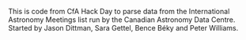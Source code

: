 This is code from CfA Hack Day to parse data from the International Astronomy Meetings 
list run by the Canadian Astronomy Data Centre. Started by Jason Dittman, Sara Gettel, Bence Béky and Peter Williams.
